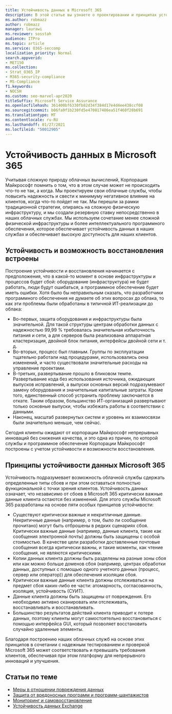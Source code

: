```yaml
---
title: Устойчивость данных в Microsoft 365
description: В этой статье вы узнаете о проектировании и принципах устойчивости и восстановления данных в Microsoft 365.
ms.author: robmazz
author: robmazz
manager: laurawi
ms.reviewer: sosstah
audience: ITPro
ms.topic: article
ms.service: O365-seccomp
localization_priority: Normal
search.appverid:
- MET150
ms.collection:
- Strat_O365_IP
- M365-security-compliance
- MS-Compliance
f1.keywords:
- NOCSH
ms.custom: seo-marvel-apr2020
titleSuffix: Microsoft Service Assurance
ms.openlocfilehash: 361400bf6330fb82d34f384d17e4d4ee438ccf08
ms.sourcegitcommit: b06fa9f1b230fd5e470817486ea51f460f28b691
ms.translationtype: MT
ms.contentlocale: ru-RU
ms.lasthandoff: 01/27/2021
ms.locfileid: "50012905"
---
```

# <a name="data-resiliency-in-microsoft-365"></a>Устойчивость данных в Microsoft 365

Учитывая сложную природу облачных вычислений, Корпорация Майкрософт помнить о том, что в этом случае может не происходить что-то не так, а когда. Мы проектируем свои облачные службы, чтобы повысить надежность и свести к минимуму негативное влияние на клиентов, когда что-то пойдет не так. Мы перешли за рамки традиционной стратегии, опираясь на сложную физическую инфраструктуру, и мы создали резервную ставку непосредственно в наших облачных службах. Мы используем сочетание менее сложной физической инфраструктуры и более интеллектуального программного обеспечения, которое обеспечивает устойчивость данных в наших службах и обеспечивает высокую доступность для наших клиентов.

## <a name="resiliency-and-recoverability-are-built-in"></a>Устойчивость и возможность восстановления встроены

Построение устойчивости и восстановления начинается с предположения, что в какой-то момент в основе инфраструктуры и процессов будет сбой: оборудование (инфраструктура) не будет работать, люди будут ошибаться, а программное обеспечение будет иметь ошибки. Хотя было бы неправильным сказать, что разработчики программного обеспечения не думаете об этих вопросах до облака, то как эти проблемы были обработаны в типичной ИТ-реализации до облака:

- Во-первых, защита оборудования и инфраструктуры была значительной. Для такой структуры центрам обработки данных с надежностью 99,99 % требовалась значительная избыточность питания и сети, а для серверов была реализована аппаратная кластеризация, двойной блок питания, интерфейсы двойной сети и т. д.
- Во-вторых, процесс был главным. Группы по эксплуатации тщательно работали над процедурами, использовались окна изменений, и часто существовали значительные расходы на управление проектами.
- В-третьих, развертывание прошло в бликовом темпе. Развертывание кода без использования источника, ожидающих выпусков исправлений, а выпуски основных версий подразумевают замену оборудования и значительные капитальные затраты. Кроме того, единственный способ устранить проблему заключается в откате. Таким образом, большинство ИТ-организаций развертывают только основные выпуски, чтобы избежать работы в соответствии с данными.
- Наконец, масштаб развернутых систем и уровень их взаимосвязи были значительно меньше, чем сейчас.

Сегодня клиенты ожидают от корпорации Майкрософт непрерывных инноваций без снижения качества, и это одна из причин, по которой службы и программное обеспечение Корпорации Майкрософт построены с учетом устойчивости и возможности восстановления.

## <a name="microsoft-365-data-resiliency-principles"></a>Принципы устойчивости данных Microsoft 365

Устойчивость подразумевает возможность облачной службы сдержать определенные типы сбоев и при этом оставаться полностью функциональной с точки зрения клиентов. Устойчивость данных означает, что независимо от сбоев в Microsoft 365 критически важные данные клиента остаются без изменений. Для этого службы Microsoft 365 разработаны на основе пяти особых принципов устойчивости:

- Существуют критически важные и некритличные данные. Некритичные данные (например, о том, было ли сообщение прочитано) могут быть отброшены в редких сценариях сбоя. Критически важные данные (например, данные клиента, такие как сообщения электронной почты) должны быть защищены с особой стоимостью. В качестве цели разработки доставленные почтовые сообщения всегда критически важны, и такие моменты, как чтение сообщения, не являются критическими.
- Копии данных клиента должны быть разделены на разные зоны сбоя или как можно больше доменов сбоя (например, центрах обработки данных, доступных с помощью одного учетного данных (процесс, сервер или оператор)) для обеспечения изоляции сбоя. 
- Критически важные данные клиента должны отслеживаться на предмет сбоя каких-либо ее части: атомарность, согласованность, изоляция, устойчивость (СУИТ).
- Данные клиента должны быть защищены от повреждения. Его необходимо активно сканировать или отслеживать, восстанавливать и восстанавливать.
- Большинство результатов действий клиента приводит к потере данных, поэтому клиенты могут самостоятельно восстановиться с помощью интерфейса GUI, который позволяет восстановить случайно удаленные элементы.

Благодаря построению наших облачных служб на основе этих принципов в сочетании с надежным тестированием и проверкой Microsoft 365 может соответствовать и превышать требования клиентов, обеспечивая при этом платформу для непрерывного инноваций и улучшения.

## <a name="related-articles"></a>Статьи по теме

- [Меры в отношении повреждения данных](assurance-dealing-with-data-corruption.md)
- [Защита от вредоносных программ и программ-шантажистов](assurance-malware-and-ransomware-protection.md)
- [Мониторинг и самовосстановление](assurance-monitoring-and-self-healing.md)
- [Устойчивость данных Exchange](assurance-exchange-data-resiliency.md)
